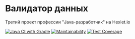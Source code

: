 # Валидатор данных
Третий проект профессии "Java-разработчик" на Hexlet.io

[![Java CI with Gradle](https://github.com/0x8251ae8c/java-project-78/actions/workflows/project.yml/badge.svg)](https://github.com/0x8251ae8c/java-project-78/actions/workflows/project.yml)
[![Maintainability](https://api.codeclimate.com/v1/badges/dc633953ab5aacf46c1a/maintainability)](https://codeclimate.com/github/0x8251ae8c/java-project-78/maintainability)
[![Test Coverage](https://api.codeclimate.com/v1/badges/dc633953ab5aacf46c1a/test_coverage)](https://codeclimate.com/github/0x8251ae8c/java-project-78/test_coverage)
